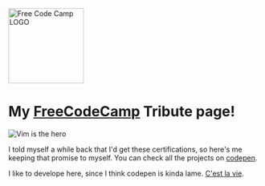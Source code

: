 
<img src="https://s3.amazonaws.com/freecodecamp/curriculum-diagram-full.jpg" alt="Free Code Camp LOGO" width="150px">

# My [FreeCodeCamp](https://www.freecodecamp.org/pineapplegiant) Tribute page!
![Vim is the hero](https://img.shields.io/badge/made%20with-vim%E2%9D%A4%EF%B8%8F-blue)


I told myself a while back that I'd get these certifications, so here's me keeping that promise to myself. You can check all the projects on [codepen](https://codepen.io/collection/XPObaY). 

I like to develope here, since I think codepen is kinda lame. [C'est la vie](https://youtu.be/vQ0u09mFodw?t=115).
